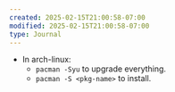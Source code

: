 ```yaml
---
created: 2025-02-15T21:00:58-07:00
modified: 2025-02-15T21:00:58-07:00
type: Journal
---
```


- In arch-linux:
  - `pacman -Syu` to upgrade everything.
  - `pacman -S <pkg-name>` to install.

